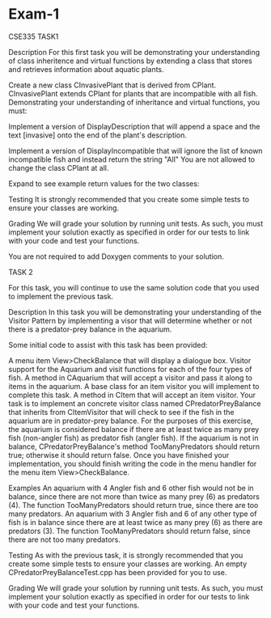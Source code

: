 # Exam-1
CSE335
TASK1

Description For this first task you will be demonstrating your understanding of class inheritence and virtual functions by extending a class that stores and retrieves information about aquatic plants.

Create a new class CInvasivePlant that is derived from CPlant. CInvasivePlant extends CPlant for plants that are incompatible with all fish. Demonstrating your understanding of inheritance and virtual functions, you must:

Implement a version of DisplayDescription that will append a space and the text [invasive] onto the end of the plant's description.

Implement a version of DisplayIncompatible that will ignore the list of known incompatible fish and instead return the string "All" You are not allowed to change the class CPlant at all.

Expand to see example return values for the two classes:

Testing It is strongly recommended that you create some simple tests to ensure your classes are working.

Grading We will grade your solution by running unit tests. As such, you must implement your solution exactly as specified in order for our tests to link with your code and test your functions.

You are not required to add Doxygen comments to your solution.

TASK 2

For this task, you will continue to use the same solution code that you used to implement the previous task.

Description In this task you will be demonstrating your understanding of the Visitor Pattern by implementing a visor that will determine whether or not there is a predator-prey balance in the aquarium.

Some initial code to assist with this task has been provided:

A menu item View>CheckBalance that will display a dialogue box. Visitor support for the Aquarium and visit functions for each of the four types of fish. A method in CAquarium that will accept a visitor and pass it along to items in the aquarium. A base class for an item visitor you will implement to complete this task. A method in CItem that will accept an item visitor. Your task is to implement an concrete visitor class named CPredatorPreyBalance that inherits from CItemVisitor that will check to see if the fish in the aquarium are in predator-prey balance. For the purposes of this exercise, the aquarium is considered balance if there are at least twice as many prey fish (non-angler fish) as predator fish (angler fish). If the aquarium is not in balance, CPredatorPreyBalance's method TooManyPredators should return true; otherwise it should return false. Once you have finished your implementation, you should finish writing the code in the menu handler for the menu item View>CheckBalance.

Examples An aquarium with 4 Angler fish and 6 other fish would not be in balance, since there are not more than twice as many prey (6) as predators (4). The function TooManyPredators should return true, since there are too many predators. An aquarium with 3 Angler fish and 6 of any other type of fish is in balance since there are at least twice as many prey (6) as there are predators (3). The function TooManyPredators should return false, since there are not too many predators.

Testing As with the previous task, it is strongly recommended that you create some simple tests to ensure your classes are working. An empty CPredatorPreyBalanceTest.cpp has been provided for you to use.

Grading We will grade your solution by running unit tests. As such, you must implement your solution exactly as specified in order for our tests to link with your code and test your functions.
